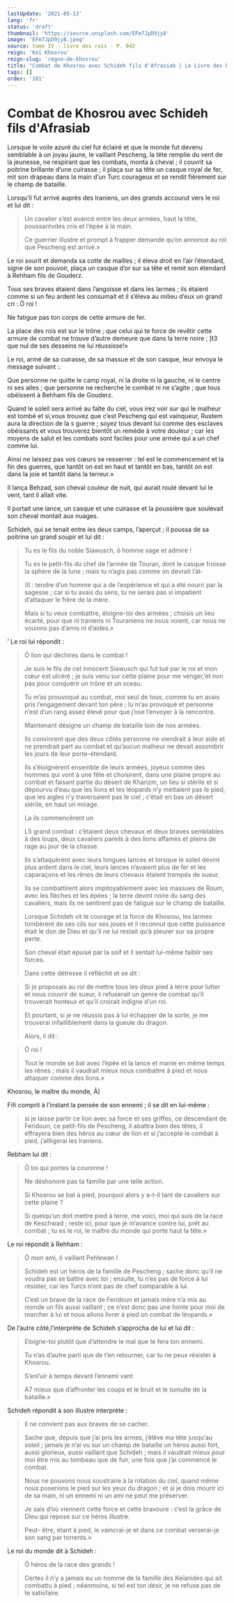 ```yaml
---
lastUpdate: '2021-05-13'
lang: 'fr'
status: 'draft'
thumbnail: 'https://source.unsplash.com/EFm7JpD9jy8'
image: 'EFm7JpD9jy8.jpeg'
source: tome IV - livre des rois - P. 042
reign: 'Keï Khosrou'
reign-slug: 'regne-de-khosrou'
title: "Combat de Khosrou avec Schideh fils d'Afrasiab | Le Livre des Rois | Shâhnâmeh"
tags: []
order: '181'
---
```


# Combat de Khosrou avec Schideh fils d'Afrasiab

Lorsque le voile azuré du ciel fut éclairé et que le monde fut devenu semblable à un joyau jaune, le vaillant Pescheng, la tête remplie du vent de la jeunesse, ne respirant que les combats, monta à cheval ; il couvrit sa poitrine brillante d’une cuirasse ; il plaça sur sa tête un casque royal de fer, mit son drapeau dans la main d’un Turc courageux et se rendit fièrement sur le champ de bataille.

Lorsqu’il fut arrivé auprès des Iraniens, un des grands accourut vers le roi et lui dit :

> Un cavalier s’est avancé entre les deux armées, haut la tête, poussantvdes cris et l’épée à la main.
>
> Ce guerrier illustre et prompt à frapper demande qu’on annonce au roi que Pescheng est arrivé.»

Le roi sourit et demanda sa cotte de mailles ; il éleva droit en l’air l’étendard, signe de son pouvoir, plaça un casque d’or sur sa tête et remit son étendard à Rehham fils de Gouderz.

Tous ses braves étaient dans l’angoisse et dans les larmes ; ils étaient comme si un feu ardent les consumait et il s’éleva au milieu d’eux un grand cri : Ô roi !

Ne fatigue pas ton corps de cette armure de fer.

La place des rois est sur le trône ; que celui qui te force de revêtir cette armure de combat ne trouve d’autre demeure que dans la terre noire ; [t3 que nul de ses desseins ne lui réussisse!»

Le roi, armé de sa cuirasse, de sa massue et de son casque, leur envoya le message suivant :.

Que personne ne quitte le camp royal, ni la droite ni la gauche, ni le centre ni ses ailes ; que personne ne recherche le combat ni ne s’agite ; que tous obéissent à Behham fils de Gouderz.

Quand le soleil sera arrivé au faîte du ciel, vous irez voir sur qui le malheur est tombé et si,vous trouvez que c’est Pescheng qui est vainqueur, Rustem aura la direction de la s guerre ; soyez tous devant lui comme des esclaves obéissants et vous trouverez bientôt un remède à votre douleur ; car les moyens de salut et les combats sont faciles pour une armée qui a un chef comme lui.

Ainsi ne laissez pas vos cœurs se resserrer : tel est le commencement et la fin des guerres, que tantôt on est en haut et tantôt en bas, tantôt on est dans la joie et tantôt dans la terreur.»

Il lança Behzad, son cheval couleur de nuit, qui aurait roulé devant lui le vent, tant il allait vite.

Il portait une lance, un casque et une cuirasse et la poussière que soulevait son cheval montait aux nuages.

Schideh, qui se tenait entre les deux camps, l’aperçut ; il poussa de sa poitrine un grand soupir et lui dit :

> Tu es le fils du noble Siawusch, ô homme sage et admiré !
>
> Tu es le petit-fils du chef de l’armée de Touran, dont le casque froisse la sphère de la lune ; mais tu n’agis pas comme on devrait l’at-
>
> (Il : tendre d’un homme qui a de l’expérience et qui a été nourri par la sagesse ; car si tu avais du sens, tu ne serais pas si impatient d’attaquer le frère de la mère.
>
> Mais si tu veux combattre, éloigne-toi des armées ; choisis un lieu écarté, pour que ni Iraniens ni Touraniens ne nous voient, car nous ne vouions pas d’amis ni d’aides.»

’
Le roi lui répondit :

> Ô lion qui déchires dans le combat !
>
> Je suis le fils de cet innocent Siawusch qui fut tué par le roi et mon cœur est ulcéré ; je suis venu sur cette plaine pour me venger,’et non pas pour conquérir un trône et un sceau.
>
> Tu m’as prouvoqué au combat, moi seul de tous, comme tu en avais pris l’engagement devant ton père ; lu m’as provoqué et personne n’est d’un rang assez élevé pour que j’ose l’envoyer à la rencontre.
>
> Maintenant désigne un champ de bataille loin de nos armées.
>
> Ils convinrent que des deux côtés personne ne viendrait à leur aide et ne prendrait part au combat et qu’aucun malheur ne devait assombrir les jours de leur porte-étendard.
>
> Ils s’éloignèrent ensemble de leurs armées, joyeux comme des hommes qui vont à une fête et choisirent, dans une plaine propre au combat et faisant partie du désert de Kharizm, un lieu si stérile et si dépourvu d’eau que les lions et les léopards n’y mettaient pas le pied, que les aigles n’y traversaient pas le ciel ; c’était en bas un désert slérile, en haut un mirage.
>
> La ils commencèrent un
>
>
>
> L5 grand combat : c’étaient deux chevaux et deux braves semblables à des loups, deux cavaliers pareils à des lions affamés et pleins de rage au jour de la chasse.
>
> Ils s’attaquèrent avec leurs longues lances et lorsque le soleil devint plus ardent dans le ciel, leurs lances n’avaient plus de fer et les caparaçons et les rênes de leurs chevaux étaient trempés de sueur.
>
> Ils se combattirent alors impitoyablement avec les massues de Roum, avec les flèches et les épées ; la terre devint noire du sang des cavaliers, mais ils ne sentirent pas de fatigue sur le champ de bataille.
>
> Lorsque Schideh vit le courage et la force de Khosrou, les larmes tombèrent de ses cils sur ses joues et il reconnut que cette puissance était le don de Dieu et qu’il ne lui restait qu’à pleurer sur sa propre perte.
>
> Son cheval était épuisé par la soif et il sentait lui-même faiblir ses forces.
>
> Dans cette détresse il réfléchit et se dit :

> Si je proposais au roi de mettre tous les deux pied à terre pour lutter et nous couvrir de sueur, il refuserait un genre de combat qu’il trouverait honteux et qu’il croirait indigne d’un roi.
>
> Et pourtant, si je ne réussis pas à lui échapper de la sorte, je me trouverai infailliblement dans la gueule du dragon.
>
> Alors, il dit :

> Ô roi !
>
> Tout le monde se bat avec l’épée et la lance et manie en même temps les rênes ; mais il vaudrait mieux nous combattre à pied et nous attaquer comme des lions.»

Khosrou, le maître du monde, Â)

Fifi comprit à l’instant la pensée de son ennemi ; il se dit en lui-même :

> si je laisse partir ce lion avec sa force et ses griffes, ce descendant de Feridoun, ce petit-fils de Pescheng, il abattra bien des têtes, il effrayera bien des héros au cœur de lion et si j’accepte le combat à pied, j’allligerai les Iraniens.

Rebham lui dit :

> Ô toi qui portes la couronne !
>
> Ne déshonore pas ta famille par une telle action.
>
> Si Khosrou se bat à pied, pourquoi alors y a-t-il tant de cavaliers sur cette plaine ?
>
> Si quelqu’un doit mettre pied à terre, me voici, moi qui suis de la race de Keschwad ; reste ici, pour que je m’avance contre lui, prêt au combat ; tu es le roi, le maître du monde qui porte haut la tête.»

Le roi répondit à Rehham :

> Ô mon ami, ô vaillant Pehlewan !
>
> Schideh est un héros de la famille de Pescheng ; sache donc qu’il ne voudra pas se battre avec toi ; ensuite, tu n’es pas de force à lui résister, car les Turcs n’ont pas de chef comparable à lui.
>
> C’est un brave de la race de Feridoun et jamais mère n’a mis au monde un fils aussi vaillant ; ce n’est donc pas une honte pour moi de marcher à lui et nous allons livrer à pied un combat de léopards.»

De l’autre côté,l’interprète de Schideh s’approcha de lui et lui dit :

> Eloigne-toi plutôt que d’attendre le mal que te fera ton ennemi.
>
> Tu n’as d’autre parti que de t’en retourner, car tu ne peux résister à Khosrou.
>
> S’enl’uir à temps devant l’ennemi vant
>
>
>
> A7 mieux que d’affronter les coups et le bruit et le tumulte de la bataille.»

Schideh répondit à son illustre interprète :

> Il ne convient pas aux braves de se cacher.
>
> Sache que, depuis que j’ai pris les armes, j’élève ma tête jusqu’au soleil ; jamais je n’ai vu sur un champ de bataille un héros aussi fort, aussi glorieux, aussi vaillant que Schideh ; mais il vaudrait mieux pour moi être mis au tombeau que de fuir, une fois que j’ai commencé le combat.
>
> Nous ne pouvons nous soustraire à la rotation du ciel, quand même nous poserions le pied sur les yeux du dragon ; et si je dois mourir ici de sa main, ni un ennemi ni un ami ne peut me préserver.
>
> Je sais d’où viennent cette force et cette bravoure : c’est la grâce de Dieu qui repose sur ce héros illustre.
>
> Peut-
> être, étant à pied, le vaincrai-je et dans ce combat verserai-je son sang par torrents.»

Le roi du monde dit à Schideh :

> Ô héros de la race des grands !
>
> Certes il n’y a jamais eu un homme de la famille des Keïanides qui ait combattu à pied ; néanmoins, si tel est ton désir, je ne refuse pas de te satisfaire.

